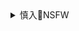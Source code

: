 <details><summary>慎入🔞NSFW</summary>

Not Safe For Work
<img src="https://upload.wikimedia.org/wikipedia/commons/thumb/d/d3/Biohazard_Symbol_Specification.png/210px-Biohazard_Symbol_Specification.png">

<details><summary><b>风险自理Use At Your Own Risk🈲</summary>

### xjp高参”漏天机?特朗普称发现拜登“通敌
https://www.dw.com/zh/%E4%B9%A0%E8%BF%91%E5%B9%B3%E9%AB%98%E5%8F%82%E6%BC%8F%E5%A4%A9%E6%9C%BA%E7%89%B9%E6%9C%97%E6%99%AE%E7%A7%B0%E5%8F%91%E7%8E%B0%E6%8B%9C%E7%99%BB%E9%80%9A%E6%95%8C/a-55868720

zgz府高层的一名智囊在演讲中声称zg能搞定华尔街和美国建制派”，并暗示“和拜登他们有买卖

翟ds教授宣称，zg之所以在贸易战等摩擦中"搞不定特朗普z府"，是因为"华尔街搞不定特朗普"；而在1992年到2016年间，"在美国的权势核心圈，我们有我们的老朋友

福克斯电视台的主持人点评说，"我们美国的精英阶级此前在为zg工作
翟ds说，现在拜登上台了，而传统的z治精英、建制派与华尔街关系非常密切。翟ds还暗示拜登儿子在全球建立的基金公司的来路问题，"谁帮他建的基金公司？明白吗？这里边都有买卖。

翟ds在提及这些"猛料"时，言辞含糊，还一再强调"不能把别人给卖了

还有人写道"翟教授立功了！鲍威尔，朱利安尼，特朗普都转了你的视频！
也有人指出，不过就是把不太能放台面上的众所周知的利益关系摆出来了，

另一名微博用户也持类似观点："继续任由低级红，高级黑炒作zg外交，zg大l可能面对西方世界的围攻。

### xjp的智囊团成员翟ds公开确认zg帮助拜登的儿子建立基金公司（20201207第3181
https://www.youtube.com/watch?v=SWjZdLIbKGY

</details>
</details>

